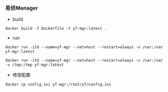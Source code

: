 ### 易侦Manager

- build

```shell
docker build -f Dockerfile -t yf-mgr:latest .
```

- run

```shell
docker run -itd --name=yf-mgr --net=host --restart=always -v /var:/var yf-mgr:latest
```

```shell 加密
docker run -itd --name=yf-mgr --net=host --restart=always -v /var:/var -v /tmp:/tmp yf-mgr:latest
```

- 修改配置

```shell
docker cp config.ini yf-mgr:/root/yf/config.ini
```
